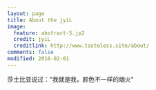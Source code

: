 ```yaml
---
layout: page
title: About the jyiL
image:
  feature: abstract-5.jp2
  credit: jyiL
  creditlink: http://www.tasteless.site/about/
comments: false
modified: 2016-02-01
---
```


莎士比亚说过："我就是我，颜色不一样的烟火"